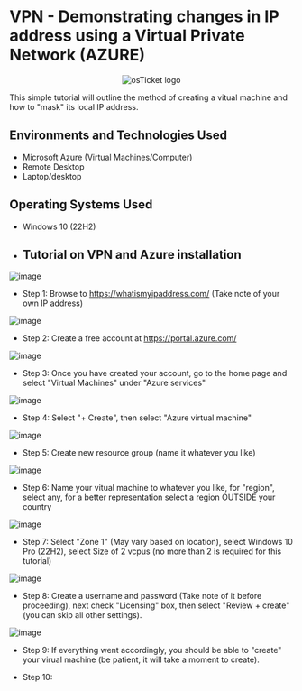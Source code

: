 # VPN - Demonstrating changes in IP address using a Virtual Private Network (AZURE)

<p align="center">
<img src="https://github.com/user-attachments/assets/9757a3b3-2a84-4277-a920-b419589441b0" alt="osTicket logo"/>
</p

<h1>This simple tutorial will outline the method of creating a vitual machine and how to "mask" its local IP address.</h1>


<h2>Environments and Technologies Used</h2>

- Microsoft Azure (Virtual Machines/Computer)
- Remote Desktop
- Laptop/desktop

<h2>Operating Systems Used </h2>

- Windows 10 (22H2)

- <h2>Tutorial on VPN and Azure installation</h2>

![image](https://github.com/user-attachments/assets/f90c8351-3aee-4728-bfb2-1217af2c0c2c)


- Step 1: Browse to https://whatismyipaddress.com/ (Take note of your own IP address)

![image](https://github.com/user-attachments/assets/7a1d5e54-02b9-436c-9187-6a3b0f0be501)

- Step 2: Create a free account at https://portal.azure.com/

![image](https://github.com/user-attachments/assets/7b10c314-8fe1-43e3-9f9b-703151e0a226)

- Step 3: Once you have created your account, go to the home page and select "Virtual Machines" under "Azure services"

![image](https://github.com/user-attachments/assets/286e357f-d146-476d-a2c3-208d1c6fe3a2)

- Step 4: Select "+ Create", then select "Azure virtual machine"

![image](https://github.com/user-attachments/assets/38cd5c19-ae29-4297-a7b5-969c87f3007a)

- Step 5: Create new resource group (name it whatever you like)

![image](https://github.com/user-attachments/assets/ef450f2e-9c5b-4ed8-869e-07c78bc1b883)

- Step 6: Name your vitual machine to whatever you like, for "region", select any, for a better representation select a region OUTSIDE your country

![image](https://github.com/user-attachments/assets/6aa292fd-3b87-4c94-979a-49ae4c8fc13d)

- Step 7: Select "Zone 1" (May vary based on location), select Windows 10 Pro (22H2), select Size of 2 vcpus (no more than 2 is required for this tutorial)

![image](https://github.com/user-attachments/assets/7f231840-7014-46eb-9f30-2bad36515f41)

- Step 8: Create a username and password (Take note of it before proceeding), next check "Licensing" box, then select "Review + create" (you can skip all other settings).

![image](https://github.com/user-attachments/assets/0c2c40ec-a3a9-4e24-9c91-4d4c9dc99a19)

- Step 9: If everything went accordingly, you should be able to "create" your virual machine (be patient, it will take a moment to create).

- Step 10: 








